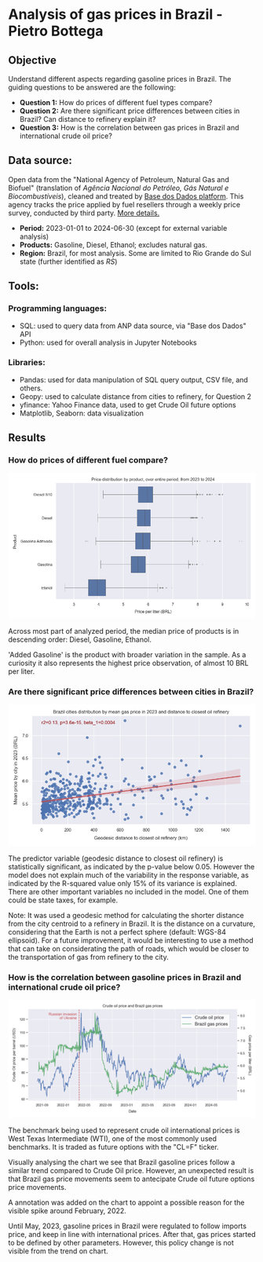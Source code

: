 # Analysis of gas prices in Brazil - Pietro Bottega

## Objective

Understand different aspects regarding gasoline prices in Brazil. The guiding questions to be answered are the following:

- **Question 1:** How do prices of different fuel types compare?
- **Question 2:** Are there significant price differences between cities in Brazil? Can distance to refinery explain it?
- **Question 3:** How is the correlation between gas prices in Brazil and international crude oil price? 

## Data source: 

Open data from the "National Agency of Petroleum, Natural Gas and Biofuel" (translation of *Agência Nacional do Petróleo, Gás Natural e Biocombustíveis*), cleaned and treated by [Base dos Dados platform](https://basedosdados.org/). This agency tracks the price applied by fuel resellers through a weekly price survey, conducted by third party. [More details.](https://www.gov.br/anp/pt-br/assuntos/precos-e-defesa-da-concorrencia/precos/precos-revenda-e-de-distribuicao-combustiveis/informacoes-levantamento-de-precos-de-combustiveis)

- **Period:** 2023-01-01 to 2024-06-30 (except for external variable analysis)
- **Products:** Gasoline, Diesel, Ethanol; excludes natural gas.
- **Region:** Brazil, for most analysis. Some are limited to Rio Grande do Sul state (further identified as *RS*)

## Tools:

### Programming languages:
- SQL: used to query data from ANP data source, via "Base dos Dados" API
- Python: used for overall analysis in Jupyter Notebooks

### Libraries:
- Pandas: used for data manipulation of SQL query output, CSV file, and others.
- Geopy: used to calculate distance from cities to refinery, for Question 2
- yfinance: Yahoo Finance data, used to get Crude Oil future options
- Matplotlib, Seaborn: data visualization

## Results

### How do prices of different fuel compare?

![Products](charts/price_by_product.png)

Across most part of analyzed period, the median price of products is in descending order: Diesel, Gasoline, Ethanol.

'Added Gasoline' is the product with broader variation in the sample. As a curiosity it also represents the highest price observation, of almost 10 BRL per liter.

### Are there significant price differences between cities in Brazil?

![Distance to refinery regression](charts/distance_regression.png)

The predictor variable (geodesic distance to closest oil refinery) is statistically significant, as indicated by the p-value below 0.05. However the model does not explain much of the variability in the response variable, as indicated by the R-squared value only 15% of its variance is explained. There are other important variables no included in the model. One of them could be state taxes, for example.

Note: It was used a geodesic method for calculating the shorter distance from the city centroid to a refinery in Brazil. It is the distance on a curvature, considering that the Earth is not a perfect sphere (default:  WGS-84 ellipsoid). For a future improvement, it would be interesting to use a method that can take on considerating the path of roads, which would be closer to the transportation of gas from refinery to the city.

### How is the correlation between gasoline prices in Brazil and international crude oil price?

![Timeseries of crude oil and gas](charts/oil_gas_timeseries.png)

The benchmark being used to represent crude oil international prices is West Texas Intermediate (WTI), one of the most commonly used benchmarks. It is traded as future options with the "CL=F" ticker.

Visually analysing the chart we see that Brazil gasoline prices follow a similar trend compared to Crude Oil price. However, an unexpected result is that Brazil gas price movements seem to antecipate Crude oil future options price movements.

A annotation was added on the chart to appoint a possible reason for the visible spike around February, 2022.

Until May, 2023, gasoline prices in Brazil were regulated to follow imports price, and keep in line with international prices. After that, gas prices started to be defined by other parameters. However, this policy change is not visible from the trend on chart.

